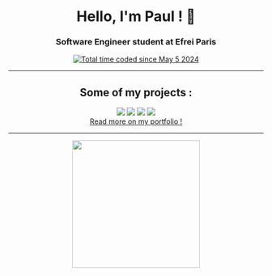 <h1 align="center">Hello, I'm Paul ! 👋</h1>
<h3 align="center">Software Engineer student at Efrei Paris</h3>
<div align="center">
  <a href="https://wakatime.com/@af5c2347-0d21-40b2-8a76-b2243782534e"><img src="https://wakatime.com/badge/user/af5c2347-0d21-40b2-8a76-b2243782534e.svg" alt="Total time coded since May 5 2024" /></a>
</div>

---

<h2 align="center">Some of my projects :</h3>
<div align="center">
  <a href="https://github.com/P4UL-M/Atomic-Bayttle"><img src="https://github-readme-stats.vercel.app/api/pin/?username=P4UL-M&repo=Atomic-Bayttle"/></a>
  <a href="https://github.com/deway-developpement/Goto"><img src="https://github-readme-stats.vercel.app/api/pin/?username=deway-developpement&repo=Goto"/></a>
  <a href="https://github.com/Mastercamp-2024-Team-5/Pari-ci"><img src="https://github-readme-stats.vercel.app/api/pin/?username=Mastercamp-2024-Team-5&repo=Pari-ci"/></a>
  <a href="https://github.com/P4UL-M/Copper"><img src="https://github-readme-stats.vercel.app/api/pin/?username=P4UL-M&repo=Copper"/></a><br />
  <a href="https://deway.fr/portfolio">Read more on my portfolio !</a>
</div>

---
<div  align="center">
  <a href="https://github.com/P4UL-M">
    <img align="center" src="https://github-readme-stats.vercel.app/api/top-langs/?username=P4UL-M&layout=compact&langs_count=10" style="height:18em;" />
  </a>
</div>
